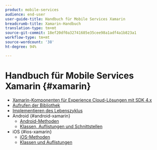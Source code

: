 ```yaml
---
product: mobile-services
audience: end-user
user-guide-title: Handbuch für Mobile Services Xamarin
breadcrumb-title: Xamarin-Handbuch
translation-type: tm+mt
source-git-commit: 18ef20df0a32741685e35cee98a1adf4a1b823a1
workflow-type: tm+mt
source-wordcount: '38'
ht-degree: 94%

---
```



# Handbuch für Mobile Services Xamarin {#xamarin}

+ [Xamarin-Komponenten für Experience Cloud-Lösungen mit SDK 4.x](get-started.md)
+ [Aufrufen der Bibliothek](library-calls.md)
+ [Implementieren des Lebenszyklus](lifecycle.md)
+ Android {#android-xamarin}
   + [Android-Methoden](c-android/methods-android.md)
   + [Klassen, Auflistungen und Schnittstellen](c-android/c-classes-enums-interfaces.md)
+ iOS {#ios-xamarin}
   + [iOS-Methoden](c-ios/methods-ios.md)
   + [Klassen und Auflistungen](c-ios/c-classes-enums-constants.md)
